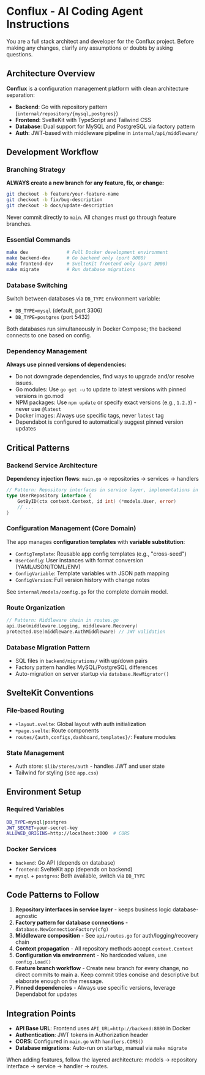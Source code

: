 # Conflux - AI Coding Agent Instructions

You are a full stack architect and developer for the Conflux project. Before making any changes, clarify any assumptions or doubts by asking questions.

## Architecture Overview

**Conflux** is a configuration management platform with clean architecture separation:
- **Backend**: Go with repository pattern (`internal/repository/{mysql,postgres}`)
- **Frontend**: SvelteKit with TypeScript and Tailwind CSS
- **Database**: Dual support for MySQL and PostgreSQL via factory pattern
- **Auth**: JWT-based with middleware pipeline in `internal/api/middleware/`

## Development Workflow

### Branching Strategy
**ALWAYS create a new branch for any feature, fix, or change:**
```bash
git checkout -b feature/your-feature-name
git checkout -b fix/bug-description
git checkout -b docs/update-description
```
Never commit directly to `main`. All changes must go through feature branches.

### Essential Commands
```bash
make dev              # Full Docker development environment
make backend-dev      # Go backend only (port 8080)
make frontend-dev     # SvelteKit frontend only (port 3000)
make migrate          # Run database migrations
```

### Database Switching
Switch between databases via `DB_TYPE` environment variable:
- `DB_TYPE=mysql` (default, port 3306)
- `DB_TYPE=postgres` (port 5432)

Both databases run simultaneously in Docker Compose; the backend connects to one based on config.

### Dependency Management
**Always use pinned versions of dependencies:**
- Do not downgrade dependencies, find ways to upgrade and/or resolve issues.
- Go modules: Use `go get -u` to update to latest versions with pinned versions in go.mod
- NPM packages: Use `npm update` or specify exact versions (e.g., `1.2.3`) - never use `@latest`
- Docker images: Always use specific tags, never `latest` tag
- Dependabot is configured to automatically suggest pinned version updates

## Critical Patterns

### Backend Service Architecture
**Dependency injection flows**: `main.go` → repositories → services → handlers
```go
// Pattern: Repository interfaces in service layer, implementations in repository/{mysql,postgres}
type UserRepository interface {
    GetByID(ctx context.Context, id int) (*models.User, error)
    // ...
}
```

### Configuration Management (Core Domain)
The app manages **configuration templates** with **variable substitution**:
- `ConfigTemplate`: Reusable app config templates (e.g., "cross-seed")
- `UserConfig`: User instances with format conversion (YAML/JSON/TOML/ENV)
- `ConfigVariable`: Template variables with JSON path mapping
- `ConfigVersion`: Full version history with change notes

See `internal/models/config.go` for the complete domain model.

### Route Organization
```go
// Pattern: Middleware chain in routes.go
api.Use(middleware.Logging, middleware.Recovery)
protected.Use(middleware.AuthMiddleware) // JWT validation
```

### Database Migration Pattern
- SQL files in `backend/migrations/` with up/down pairs
- Factory pattern handles MySQL/PostgreSQL differences
- Auto-migration on server startup via `database.NewMigrator()`

## SvelteKit Conventions

### File-based Routing
- `+layout.svelte`: Global layout with auth initialization
- `+page.svelte`: Route components
- `routes/{auth,configs,dashboard,templates}/`: Feature modules

### State Management
- Auth store: `$lib/stores/auth` - handles JWT and user state
- Tailwind for styling (see `app.css`)

## Environment Setup

### Required Variables
```bash
DB_TYPE=mysql|postgres
JWT_SECRET=your-secret-key
ALLOWED_ORIGINS=http://localhost:3000  # CORS
```

### Docker Services
- `backend`: Go API (depends on database)
- `frontend`: SvelteKit app (depends on backend)
- `mysql` + `postgres`: Both available, switch via `DB_TYPE`

## Code Patterns to Follow

1. **Repository interfaces in service layer** - keeps business logic database-agnostic
2. **Factory pattern for database connections** - `database.NewConnectionFactory(cfg)`
3. **Middleware composition** - See `api/routes.go` for auth/logging/recovery chain
4. **Context propagation** - All repository methods accept `context.Context`
5. **Configuration via environment** - No hardcoded values, use `config.Load()`
6. **Feature branch workflow** - Create new branch for every change, no direct commits to main
  a. Keep commit titles concise and descriptive but elaborate enough on the message.
7. **Pinned dependencies** - Always use specific versions, leverage Dependabot for updates

## Integration Points

- **API Base URL**: Frontend uses `API_URL=http://backend:8080` in Docker
- **Authentication**: JWT tokens in Authorization header
- **CORS**: Configured in `main.go` with `handlers.CORS()`
- **Database migrations**: Auto-run on startup, manual via `make migrate`

When adding features, follow the layered architecture: models → repository interface → service → handler → routes.
